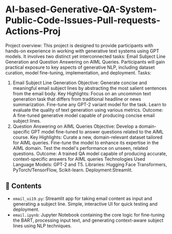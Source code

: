 # AI-based-Generative-QA-System-Public-Code-Issues-Pull-requests-Actions-Proj
Project overview: This project is designed to provide participants with hands-on experience in working with generative text systems using GPT models. It involves two distinct yet interconnected tasks: Email Subject Line Generation and Question Answering on AIML Queries. Participants will gain practical exposure to key aspects of generative NLP, including dataset curation, model fine-tuning, implementation, and deployment.
Tasks: 
1. Email Subject Line Generation
Objective: Generate concise and meaningful email subject lines by abstracting the most salient sentences from the email body.
Key Highlights:
Focus on an uncommon text generation task that differs from traditional headline or news summarization.
Fine-tune any GPT-2 variant model for the task.
Learn to evaluate the quality of text generation using various metrics.
Outcome: A fine-tuned generative model capable of producing concise email subject lines.
2. Question Answering on AIML Queries
Objective: Develop a domain-specific GPT model fine-tuned to answer questions related to the AIML course.
Key Highlights:
Curate a new, domain-relevant dataset tailored for AIML queries.
Fine-tune the model to enhance its expertise in the AIML domain.
Test the model's performance on unseen, related questions.
Outcome: A trained QA model capable of producing accurate, context-specific answers for AIML queries
Technologies Used
Language Models: GPT-2 and T5.
Libraries: Hugging Face Transformers, PyTorch/TensorFlow, Scikit-learn.
Deployment:Streamlit.

## 📂 Contents

- `email_ui19.py`:  Streamlit app for taking email content as input and generating a subject line. Simple, interactive UI for quick testing and deployment.
- `email.ipynb`:   Jupyter Notebook containing the core logic for fine-tuning the BART, processing input text, and generating context-aware subject lines using NLP techniques.

